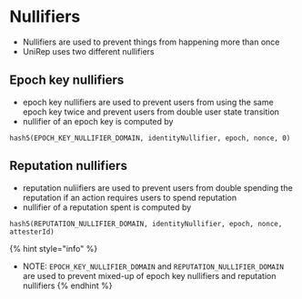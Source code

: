 # Nullifiers

* Nullifiers are used to prevent things from happening more than once
* UniRep uses two different nullifiers

## Epoch key nullifiers

* epoch key nullifiers are used to prevent users from using the same epoch key twice and prevent users from double user state transition
* nullifier of an epoch key is computed by

```
hash5(EPOCH_KEY_NULLIFIER_DOMAIN, identityNullifier, epoch, nonce, 0)
```

## Reputation nullifiers

* reputation nuliifiers are used to prevent users from double spending the reputation if an action requires users to spend reputation
* nullifier of a reputation spent is computed by

```
hash5(REPUTATION_NULLIFIER_DOMAIN, identityNullifier, epoch, nonce, attesterId)
```

{% hint style="info" %}
* NOTE: `EPOCH_KEY_NULLIFIER_DOMAIN` and `REPUTATION_NULLIFIER_DOMAIN` are used to prevent mixed-up of epoch key nullifiers and reputation nullifiers
{% endhint %}
